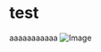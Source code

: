# test
aaaaaaaaaaa
![Image](https://github.com/user-attachments/assets/4ef897d7-0760-4e71-8ac8-12d0290f333c)
